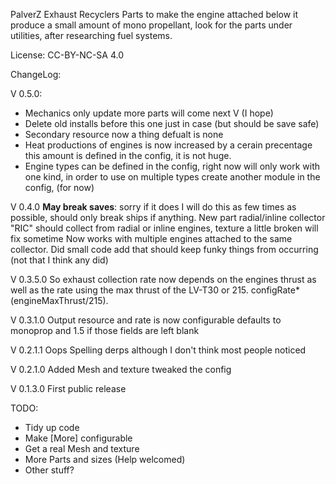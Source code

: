 PalverZ Exhaust Recyclers
Parts to make the engine attached below it produce a small amount of mono propellant, look for 
the parts under utilities, after researching fuel systems.

License:
CC-BY-NC-SA 4.0

ChangeLog: 



V 0.5.0:
- Mechanics only update more parts will come next V (I hope)
- Delete old installs before this one just in case (but should be save safe)
- Secondary resource now a thing defualt is none
- Heat productions of engines is now increased by a cerain precentage this amount is defined in the config, it is not huge.
- Engine types can be defined in the config, right now will only work with one kind, in order to use on multiple types create another module in the config, (for now)
	

V 0.4.0
 **May break saves**: sorry if it does I will do this as few times as possible, should only break ships if anything.
 New part radial/inline collector "RIC" should collect from radial or inline engines, texture a little broken will fix sometime
 Now works with multiple engines attached to the same collector.
 Did small code add that should keep funky things from occurring (not that I think any did)
 
V 0.3.5.0
So exhaust collection rate now depends on the engines thrust as well as the rate using the max thrust of 
the LV-T30 or 215.  configRate*(engineMaxThrust/215).

V 0.3.1.0
Output resource and rate is now configurable defaults to monoprop and 1.5 if those fields are left blank

V 0.2.1.1
Oops Spelling derps although I don't think most people noticed

V 0.2.1.0 
Added Mesh and texture
tweaked the config

V 0.1.3.0
First public release

TODO: 

- Tidy up code
- Make [More] configurable
- Get a real Mesh and texture
- More Parts and sizes (Help welcomed)
- Other stuff?